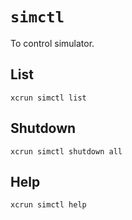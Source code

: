 # `simctl`

To control simulator.

## List

```shell
xcrun simctl list
```

## Shutdown

```shell
xcrun simctl shutdown all
```

## Help

```shell
xcrun simctl help
```
